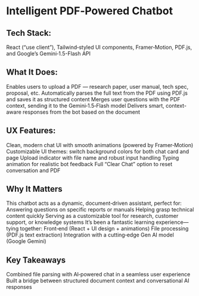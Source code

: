 # Intelligent PDF‑Powered Chatbot
## Tech Stack:
React (“use client”), Tailwind‑styled UI components, Framer‑Motion, PDF.js, and Google’s Gemini‑1.5-Flash API

## What It Does:
Enables users to upload a PDF — research paper, user manual, tech spec, proposal, etc.
Automatically parses the full text from the PDF using PDF.js and saves it as structured content
Merges user questions with the PDF context, sending it to the Gemini‑1.5‑Flash model
Delivers smart, context-aware responses from the bot based on the document

## UX Features:
Clean, modern chat UI with smooth animations (powered by Framer‑Motion)
Customizable UI themes: switch background colors for both chat card and page
Upload indicator with file name and robust input handling
Typing animation for realistic bot feedback
Full “Clear Chat” option to reset conversation and PDF

## Why It Matters
This chatbot acts as a dynamic, document‑driven assistant, perfect for:
Answering questions on specific reports or manuals
Helping grasp technical content quickly
Serving as a customizable tool for research, customer support, or knowledge systems
It’s been a fantastic learning experience—tying together:
Front‑end (React + UI design + animations)
File processing (PDF.js text extraction)
Integration with a cutting‑edge Gen AI model (Google Gemini)

## Key Takeaways
Combined file parsing with AI‑powered chat in a seamless user experience
Built a bridge between structured document context and conversational AI responses

